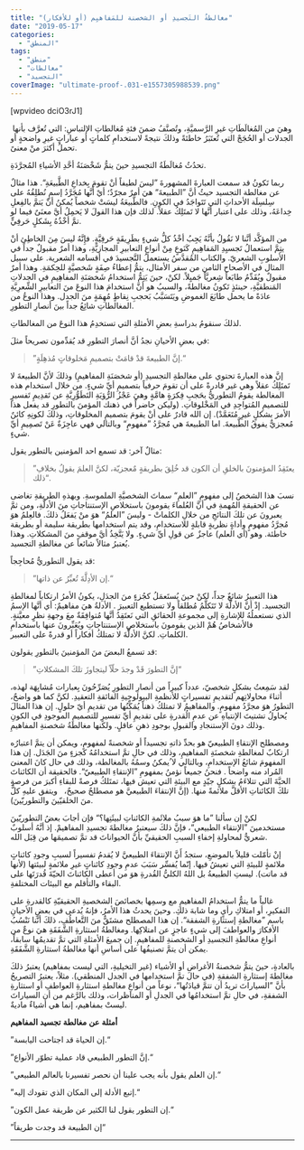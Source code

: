 ```yaml
---
title: "مغالطةُ التَجسيدِ أو الشخصنة للمَفاهيِم (أو للأفكار)"
date: "2019-05-17"
categories: 
  - "المنطق"
tags: 
  - "منطق"
  - "مغالطات"
  - "التجسيد"
coverImage: "ultimate-proof-.031-e1557305988539.png"
---
```


\[wpvideo dciO3rJ1\]

وهيَ من المُغالَطَاتِ غيرِ الرَّسميَّةِ، وتُصنَّفُ ضمنَ فئةِ مُغالطاتِ الإلتباسِ: التي تُعرَّف بأنها  الجدلات أو الحُجَجْ التي تُعتَبَرُ خاطئةً وذلكَ نتيجةً لاستخدامِ كلماتٍ أو عباراتٍ غيرِ واضحةٍ أو تحملُ أكثرَ منْ معنىً.

تحدُثُ مُغالَطَةُ التجسيدِ حينَ يتمُّ شَخْصَنَةُ أحَّدِ الأشياءِ المُجرَّدَةِ. 

ربما تَكونُ قد سمعت العبارةَ المشهورةَ ”ليسَ لطيفاً أنْ تقومَ بِخداعِ الطَّبيعَةِ“. هذا مثالٌ عن مغالطة التجسيد حيثُ أنَّ ”الطبيعةَ“ هيَ أمرٌ مجرّدٌ؛ أيْ أَنَّها مُجَرَّدُ إسمٍ نُطلِقُهُ على سِلسِلَة الأحداثِ التي تَتَواجَدُ في الكونِ. فالطَّبيعَةُ ليسَتْ شخصاً يُمكنُ أنْ يَتمَّ بالفِعلِ خِداعَهُ، وذلك على اعتبار أنَّها لا تَمتَلِكُ عقلاً. لذلك فإن هذا القولَ لا يَحمِلُ أيَّ معنَىٌ فيما لو تمَّ أخْذُهُ بِشَكلٍ حَرفِيٍّ.

من المؤكَّد أنَّنا لا نَقُولُ بأنَّهُ يَجِبُ أخْذُ كلُّ شيءٍ بطَرِيقَةٍ حَرفِيَّةٍ. فإِنَّهُ ليسَ مِنَ الخاطِئ أنْ يتِمَّ استعمالُ تَجسيِدِ المَفاهِيمِ كَنَوعٍ مِنْ أنواعِ التعابيرِ المجازيَّةِ، وهذا أمرٌ مقبولٌ جداً في الأسلوبِ الشعريّ. والكتاب المُقدَّسُ يستعملُ التَّجسيدَ في أقسامه الشعرية. على سبيل المثال في الأصحاح الثامن من سفر الأمثال، يتمُّ إعطاءُ صِفَةٍ شَخصيَّةٍ للحِكمَةِ. وهذا أمرٌ مقبولٌ ويُقَدِّمُ طابَعاً شِعريَّاً جَميِلاً. لكنْ، حينَ يَتِمُّ استخدامُ شَخصَنَةِ المفاهِيمِ في الجدلاتِ المَنطقيَّةِ، حينئذٍ تَكونُ مغالطةً، والسببُ هو أنَّ استخدامَ هذا النوعَ منَ التعابيرِ الشِّعرِيَّةِ عادَةً ما يحمل طابَعَ الغموضِ ويَتَسَبَّبُ بَحجبِ نِقاطٍ مُهِمَةٍ منَ الجدل. وهذا النوعُ من المغالطاتِ شائِعُ جداً بينَ أنصارِ التطورِ.

لذلكَ سنقومُ بدراسةِ بعضِ الأمثلةِ التي تستخدِمُ هذا النوعَ من المغالطاتِ.

في بعضِ الأحيانِ نجدُ أنَّ أنصارَ التطورِ قد يُقدِّمون تصريحاً مثلَ:

> ”إنَّ الطبيعةَ قدْ قامَتْ بتصميمِ مَخلوقاتٍ مُذهِلَةٍ.“

إنَّ هذه العبارةَ تحتوي على مغالطةِ التجسيدِ (أو شخصَنَةِ المفاهيمِ) وذلكَ لأنَّ الطبيعةَ لا تَمتَلِكُ عقلاً وهي غير قادرةً على أن تقومَ حرفياً بتصميمِ أيِّ شيءٍ. من خلال استخدام هذه المغالطة يقومُ التطوريُّ بحَجبِ فِكرَةٍ هامَّةٍ وهيَ عَجْزُ الرُّؤيَةِ التَطَوُّرِيَّةِ عن تَقدِيمِ تَفسيرٍ للتصميمِ المُتواجِدِ في المَخْلوقاتِ. (وليكن حاضراً في ذهنك المؤمنَ بالتطورِ قد يفعل هذا الأمرَ بشكلٍ غيرِ مُتَعَمَّدْ). إن الله قادرٌ على أنْ يقومَ بتصميمِ المخلوقاتِ، وذلكَ لكونِهِ كائنٌ مُعجزيٌّ يفوقُ الطَّبيعةَ. اما الطبيعةَ هي مُجرَّدُ ”مفهومٍ“ وبالتالي فهي عاجِزَةٌ عَنْ تَصمِيمِ أيِّ شيءٍ. 

مثالٌ آخر: قد تسمع احد المؤمنين بالتطور يقول:

> ”يعتَقِدُ المؤمنونَ بالخلقِ أن الكون قد خُلِقَ بطريقةٍ مٌعجزيّة، لكنَّ العلمَ يقولُ بخلافِ ذلك“.

نسبَ هذا الشخصُ إلى مفهومِ ”العلمِ“ سماتَ الشخصيَّةِ الملموسةِ. وبهذهِ الطريقةِ تغاضى عن الحقيقةِ المُهمةِ في أنَّ العُلماءَ يقومونَ باستخلاصِ الإستنتاجاتِ منَ الأدلَّةِ، ومن ثمَّ يعبرونَ عن تلكَ النتائجِ من خلالِ الكلماتْ - وليسَ ”العلمُ“ هوَ منْ يَفعَلُ ذلكَ. فالعِلمُ هوَ مُجرَّدُ مفهومٍ وأداةٍ نظريةٍ قابلةٍ للاستخدامِ، وقد يتم استخدامها بطريقة سليمة أو بطريقة خاطئة. وهو (أي العلم) عاجزٌ عن قولِ أيِّ شيءٍ. ولا يَتَّخِذُ أيَّ موقفِ منَ المشكلاتِ. وهذا يُعتبرُ مثالاً شائعاً عن مغالطةِ التجسيد.

قد يقول التطوريُّ مُحاجِجاً:

> ”إن الأدِلَّةَ تُعبِّرُ عن ذاتها.“

هذا التعبيرُ شائعٌ جداً، لكنْ حينَ يُستَعمَلُ كجُزءٍ منَ الجدَلِ، يكونُ الأمرُ ارتكاباً لمغالطةِ التجسيد. إذْ أنَّ الأدلَّةَ لا تَتَكلَّمُ مُطلقاً ولا تستطيع التعبيرَ . الأدلةُ هيَ مفاهيمٌ: أي أنَّها الإسمُ الذي نستعملُهُ للإشارةِ إلى مجموعةِ الحقائقِ التي نَعتَقِدُ أنَّها مُتوافِقَةٌ معَ وجهةِ نظرٍ معيَّنةٍ. فالأشخاصُ هُمْ الذين يقومونَ باستخلاصِ الإستنتاجاتِ ويُعَبِّرونَ عنها باستخدامِ الكلماتِ. لكنَّ الأدلَّةَ لا تمتلكُ أفكاراً أو قدرةً على التعبير.

قد تسمعُ البعضَ منَ المؤمنينَ بالتطورِ يقولون:

> ”إنَّ التطورَ قَدْ وجدَ حلّاً ليتجاوزَ تلكَ المشكلاتِ“

لقد سَمِعتُ بشكلٍ شخصيّ، عدداً كبيراً من أنصارِ التطورِ يُصَرِّحُونَ بِعبارات مُشابِهَة لهذه، أثناءَ محاولاتِهم لتقديمِ تفسيراتٍ للأنظمةِ البيولوجيةِ الفائقةِ التعقيدِ. لكنَّ كما هو واضحٌ، التطورُ هوَ مجرَّدُ مفهومٍ. والمفاهيمُ لا تمتلكُ ذهناً يُمَكِّنُها من تقديمِ أيّ حلولٍ. إن هذا المثالَ يُحاولُ تشتيتَ الإنتباهِ عن عدمِ الُقدرةِ على تقديمِ أيِّ تفسيرٍ للتصميمِ الموجودِ في الكونِ وذلك دونَ الإستنجادِ والقبولِ بوجودِ ذهنِ عاقلٍ. ولكنها مغالطةُ شخصنةِ المفاهيمِ.

ومصطلح الإنتقاءِ الطبيعيّ هو بحدِّ ذاتهِ تجسيداً أو شخصنةً لمفهومٍ، ويمكن أن يتمَّ اعتبارُه ارتكابٌ لمغالطةِ شخصنَةِ المفاهيمِ، وذلك في حالِ تمَّ استخدامُهُ كجزءٍ منَ الجَدَل. إن هذا المفهومَ شائعُ الإستخدامِ، وبالتالي لا ُيمكنُ وسمُهُ بالمغالطة، وذلك في حال كانَ المعنىَ المُراد منه واضحاً . فنحنُ جميعاً نؤمنُ بمفهومِ ”الإنتقاءِ الطبيعيّ“. فالحقيقة أن الكائناتَ الحيَّةَ التي تتلاءَمُ بشكلٍ جيّدٍ مع البيئةِ التي تعيش فيها، تمتَلكُ فرصةً للبقاءِ أكبرَ من فرصةِ تلكَ الكائناتِ الأقلَّ ملائمةً منها. (إنَّ الإنتقاءَ الطبيعيَّ هو مصطلحٌ صحيحٌ،   ويتفق عليهِ كلٌّ منَ الخلقيّينَ والتطوريّينَ). 

لكنْ إن سألنا ”ما هوَ سببُ ملائَمةِ الكائناتِ لبيئَتِها؟“ فإن أجابَ بعضُ التطوريّينَ مستخدمينَ ”الإنتقاء الطبيعي“، فإنَّ ذلكَ سيعتبرُ مغالطةَ تجسيدِ المفاهيمْ. إذ أنَّهُ أسلوبٌ شعريٌّ لمحاولةِ إخفاءِ السببِ الحقيقيِّ بأنَّ الحيواناتَ قد تمَّ تصميمَها من قِبَل الله.

إنْ تأمّلت قليلاً بالموضعِ، ستجدُ أَنَّ الإنتقاءَ الطبيعيَّ لا يُقدمُ تفسيراً لسببِ وجودِ كائناتٍ ملائمةٍ للبيئةِ التي تعيشُ فيها. إنّما يُفسِّر سَبَبَ عدمِ وجودِ كائناتٍ غيرِ ملائمةٍ لبيئتها (لأنها قد ماتت). ليستِ الطبيعةُ بل اللهُ الكليُّ القُدرةِ هوَ من أعطى الكائناتَ الحيّةَ قُدرَتَها على البقاء والتأقلم مع البيئات المختلفةِ. 

غالباً ما يتمُّ استخدامُ المفاهيمِ مع وسمِها بخصائصَ الشخصيةِ الحقيقيّةِ كالقدرةِ على التفكيرِ، أو امتلاكِ رأيٍ وما شابهَ ذلكِ. وحينَ يحدثُ هذا الأمرُ، فإنهُ يُدعى في بعضِ الأحيانِ باسم ”مغالطةِ إستثارةِ الشفقة“. إن هذا المصطلح مشتَقٌّ منَ التَّعاطُفِ، ذلكَ أنَّنا نَنْسُبُ الأفكارَ والعواطفَ إلى شيءٍ عاجزٍ عن امتلاكِها. ومغالطةُ استثارةِ الشَّفَقَةِ هيَ نوعٌ من أنواعِ مغالطةِ التجسيدِ أو الشخصنةِ للمفاهيمِ. إن جميعَ الأمثلةِ التي تمَّ تقديمُها سابقاً، يمكن أن يتمَّ تصنيفُها على أساسِ أنها مغالطةُ استثارةِ الشَّفَقَةِ.

بالعادةِ، حينَ يتمُّ شخصنةُ الأغراضِ أو الأشياء (غير التخيليةِ، التي ليست بمفاهيم) يعتبرُ ذلكَ مغالطةَ إستثارةِ الشفقةِ (في حال تمَّ استخدامها في الجدل المنطقي). مثلاً، يعتبرُ التصريحُ بأنَّ ”السياراتَ تريدُ أن تتمَّ قيادَتُها“، نوعاً من أنواعِ مغالطةِ استثارةِ العواطفِ أو استثارةِ الشفقةِ، في حالِ تمَّ استخدامُها في الجدلِ أو المناظرات، وذلك بالرَّغم من أن السياراتَ ليستْ بمفاهيم، إنما هي أشياءٌ ماديةٌ.

**أمثلة** **عن** **مغالطة** **تجسيد** **المفاهيم**

”إن الحياة قد اجتاحت اليابسة.“

”إنَّ التطور الطبيعي قاد عملية تطوّر الأنواع.“

”إن العلم يقول بأنه يجب علينا أن نحصر تفسيرنا بالعالم الطبيعي.“

”إتبع الأدلة إلى المكان الذي تقودك إليه.“

”إن التطور يقول لنا الكثير عن طريقة عمل الكون.“

”إن الطبيعة قد وجدت طريقاً“

* * *
